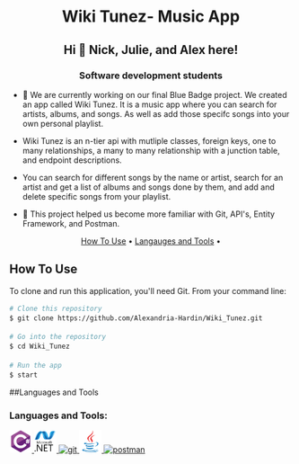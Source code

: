 ﻿<h1 align="center">Wiki Tunez- Music App</h1>
<h2 align="center">Hi 👋 Nick, Julie, and Alex here!</h2>
<h3 align="center">Software development students</h3>

- 🔭 We are currently working on our final Blue Badge project. We created an app called Wiki Tunez. It is a music app where you can search for artists, albums, and songs. As well as add those specifc songs into your own personal playlist. 
- Wiki Tunez is an n-tier api with mutliple classes, foreign keys, one to many relationships, a many to many relationship with a junction table, and endpoint descriptions. 
- You can search for different songs by the name or artist, search for an artist and get a list of albums and songs done by them, and add and delete specific songs from your playlist.

- 🌱 This project helped us become more familiar with Git, API's, Entity Framework, and Postman.


<p align="center">
  <a href="#how-to-use">How To Use</a> •
  <a href="#languages-and-tools">Langauges and Tools</a> •
</p>

## How To Use

To clone and run this application, you'll need Git. From your command line:

```bash
# Clone this repository
$ git clone https://github.com/Alexandria-Hardin/Wiki_Tunez.git

# Go into the repository
$ cd Wiki_Tunez

# Run the app
$ start
```
##Languages and Tools
<h3 align="left">Languages and Tools:</h3>
<p align="left"> <a href="https://www.w3schools.com/cs/" target="_blank"> <img src="https://raw.githubusercontent.com/devicons/devicon/master/icons/csharp/csharp-original.svg" alt="csharp" width="40" height="40"/> </a> <a href="https://dotnet.microsoft.com/" target="_blank"> <img src="https://raw.githubusercontent.com/devicons/devicon/master/icons/dot-net/dot-net-original-wordmark.svg" alt="dotnet" width="40" height="40"/> </a> <a href="https://git-scm.com/" target="_blank"> <img src="https://www.vectorlogo.zone/logos/git-scm/git-scm-icon.svg" alt="git" width="40" height="40"/> </a> <a href="https://www.java.com" target="_blank"> <img src="https://raw.githubusercontent.com/devicons/devicon/master/icons/java/java-original.svg" alt="java" width="40" height="40"/> </a> <a href="https://postman.com" target="_blank"> <img src="https://www.vectorlogo.zone/logos/getpostman/getpostman-icon.svg" alt="postman" width="40" height="40"/> </a> </p>
